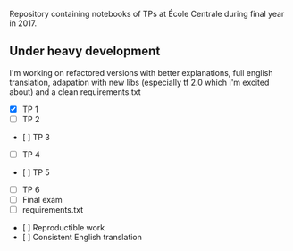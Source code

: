 Repository containing notebooks of TPs at École Centrale during final year in 2017.

## Under heavy development

I'm working on refactored versions with better explanations, full english translation, adapation with new libs (especially tf 2.0 which I'm excited about) and a clean requirements.txt

- [X] TP 1
- [ ] TP 2
- [ ] TP 3
- [ ] TP 4
- [ ] TP 5
- [ ] TP 6
- [ ] Final exam
- [ ] requirements.txt
- [ ] Reproductible work
- [ ] Consistent English translation
